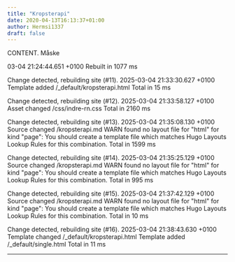 ```yaml
---
title: "Kropsterapi"
date: 2020-04-13T16:13:37+01:00
author: Hermsi1337
draft: false
---
```


CONTENT. Måske

03-04 21:24:44.651 +0100
Rebuilt in 1077 ms

Change detected, rebuilding site (#11).
2025-03-04 21:33:30.627 +0100
Template added /_default/kropsterapi.html
Total in 15 ms

Change detected, rebuilding site (#12).
2025-03-04 21:33:58.127 +0100
Asset changed /css/indre-rn.css
Total in 2160 ms

Change detected, rebuilding site (#13).
2025-03-04 21:35:08.130 +0100
Source changed /kropsterapi.md
WARN  found no layout file for "html" for kind "page": You should create a template file which matches Hugo Layouts Lookup Rules for this combination.
Total in 1599 ms

Change detected, rebuilding site (#14).
2025-03-04 21:35:25.129 +0100
Source changed /kropsterapi.md
WARN  found no layout file for "html" for kind "page": You should create a template file which matches Hugo Layouts Lookup Rules for this combination.
Total in 995 ms

Change detected, rebuilding site (#15).
2025-03-04 21:37:42.129 +0100
Source changed /kropsterapi.md
WARN  found no layout file for "html" for kind "page": You should create a template file which matches Hugo Layouts Lookup Rules for this combination.
Total in 10 ms

Change detected, rebuilding site (#16).
2025-03-04 21:38:43.630 +0100
Template changed /_default/kropsterapi.html
Template added /_default/single.html
Total in 11 ms

---
